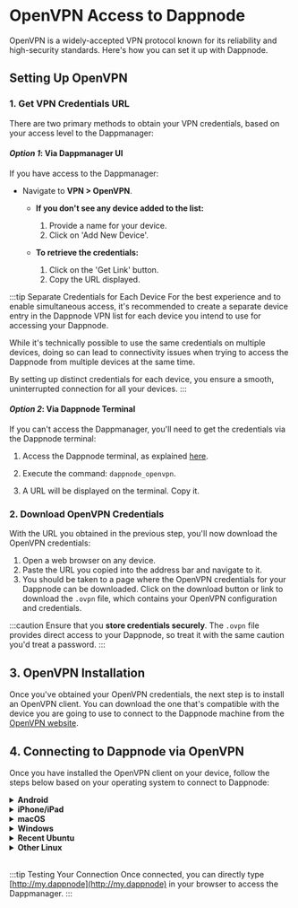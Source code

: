 # OpenVPN Access to Dappnode

OpenVPN is a widely-accepted VPN protocol known for its reliability and high-security standards. Here's how you can set it up with Dappnode.

## Setting Up OpenVPN

### 1. Get VPN Credentials URL

There are two primary methods to obtain your VPN credentials, based on your access level to the Dappmanager:

#### _Option 1_: Via Dappmanager UI

If you have access to the Dappmanager:

- Navigate to **VPN > OpenVPN**.

   - **If you don't see any device added to the list:**
     1. Provide a name for your device.
     2. Click on 'Add New Device'.

   - **To retrieve the credentials:**
     1. Click on the 'Get Link' button.
     2. Copy the URL displayed.

:::tip Separate Credentials for Each Device
For the best experience and to enable simultaneous access, it's recommended to create a separate device entry in the Dappnode VPN list for each device you intend to use for accessing your Dappnode. 

While it's technically possible to use the same credentials on multiple devices, doing so can lead to connectivity issues when trying to access the Dappnode from multiple devices at the same time.

By setting up distinct credentials for each device, you ensure a smooth, uninterrupted connection for all your devices.
:::


#### _Option 2_: Via Dappnode Terminal

If you can't access the Dappmanager, you'll need to get the credentials via the Dappnode terminal:

1. Access the Dappnode terminal, as explained [here](/docs/user/access-your-dappnode/terminal).

2. Execute the command: `dappnode_openvpn`.

3. A URL will be displayed on the terminal. Copy it.

### 2. Download OpenVPN Credentials

With the URL you obtained in the previous step, you'll now download the OpenVPN credentials:

1. Open a web browser on any device.
2. Paste the URL you copied into the address bar and navigate to it.
3. You should be taken to a page where the OpenVPN credentials for your Dappnode can be downloaded. Click on the download button or link to download the `.ovpn` file, which contains your OpenVPN configuration and credentials.

:::caution
Ensure that you **store credentials securely**. The `.ovpn` file provides direct access to your Dappnode, so treat it with the same caution you'd treat a password.
:::

## 3. OpenVPN Installation

Once you've obtained your OpenVPN credentials, the next step is to install an OpenVPN client. You can download the one that's compatible with the device you are going to use to connect to the Dappnode machine from the [OpenVPN website](https://openvpn.net/client/).


## 4. Connecting to Dappnode via OpenVPN

Once you have installed the OpenVPN client on your device, follow the steps below based on your operating system to connect to Dappnode:

<details>
<summary><b>Android</b></summary>

1. Launch the OpenVPN for Android app.
2. Tap on "Import file".
3. Upload the `.ovpn` file you downloaded earlier.
4. Click on "Connect".
5. Allow the app to create a VPN connection.

<p align="center">
  <img src="/img/openvpn_android.jpg" alt="Import file in Android" style={{width: 20 + "em"}}/>
</p>

</details>

<details>
<summary><b>iPhone/iPad</b></summary>

1. Go to the URL you obtained in the previous step.
2. Download the `.ovpn` file.
3. Click on "Open in OpenVPN".
4. Click on "Add".
5. Click on "Connect"
6. Allow the app to create a VPN connection.

<p align="center">
  <img src="/img/openvpn_iphone_import.jpg" alt="Import file in iPhone" style={{width: 10 + "em"}}/>
</p>

</details>

<details>
<summary><b>macOS</b></summary>

1. Launch Tunnelblick app for macOS.
2. Click on "VPN Details" in the top bar menu.
3. Drag and drop the `.ovpn` file you downloaded earlier in the left side bar.
4. Click on Connect.

<p align="center">
  <img src="/img/openvpn_mac.png" alt="Import file in macOS" style={{width: 20 + "em"}}/>
</p>

</details>

<details>
<summary><b>Windows</b></summary>

1. Launch the OpenVPN for Windows app.
2. Click on "Import file".
3. Upload the `.ovpn` file you downloaded earlier.
4. Allow the app to create a VPN connection.

<p align="center">
  <img src="/img/openvpn_windows.jpg" alt="Import file in Windows" style={{width: 20 + "em"}}/>
</p>

</details>

<details>
<summary> <b>Recent Ubuntu</b></summary>

1. Open Settings>Network.
2. Click on the "+" button to add a new VPN connection.
3. Select "Import from file".
4. Upload the `.ovpn` file you downloaded earlier.
5. Click on "Add".
6. Toggle the switch button to connect.

<p align="center">
  <img src="/img/openvpn_ubuntu_network.png" alt="Import file in Ubuntu" style={{width: 40 + "em"}}/>
</p>

<p align="center">
  <img src="/img/openvpn_ubuntu_import.png" alt="Import file in Ubuntu" style={{width: 40 + "em"}}/>
</p>

</details>

<details>
<summary> <b>Other Linux</b></summary>

1. Open the terminal.
2. Navigate to the directory where you have stored your `.ovpn` file.
3. Execute the command: `sudo openvpn Dappnode_VPN.ovpn`.

</details>

<br/>

:::tip Testing Your Connection
Once connected, you can directly type [http://my.dappnode](http://my.dappnode) in your browser to access the Dappmanager.
:::
